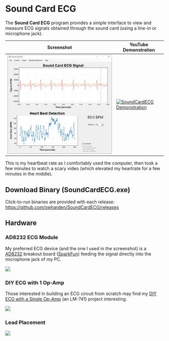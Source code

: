 # Sound Card ECG
The **Sound Card ECG** program provides a simple interface to view and measure ECG signals obtained through the sound card (using a line-in or microphone jack).

Screenshot | YouTube Demonstration
---|---
![](src/SoundCardECG/screenshot.png) | [![SoundCardECG Demonstration](https://github.com/swharden/SoundCardECG/blob/master/graphics/thumb4-play.jpg)](https://youtu.be/sP_-f5nsOEo)

This is my heartbeat rate as I comfortably used the computer, then took a few minutes to watch a scary video (which elevated my heartrate for a few minutes in the middle).

## Download Binary (SoundCardECG.exe)
Click-to-run binaries are provided with each release:\
https://github.com/swharden/SoundCardECG/releases

## Hardware

### AD8232 ECG Module
My preferred ECG device (and the one I used in the screenshot) is a [AD8232](https://www.analog.com/media/en/technical-documentation/data-sheets/ad8232.pdf) breakout board ([SparkFun](https://www.sparkfun.com/products/12650)) feeding the signal directly into the microphone jack of my PC.

<img src='https://github.com/swharden/SoundCardECG/blob/master/graphics/sound-card-ecg-AD8232.jpg' width='400'>

### DIY ECG with 1 Op-Amp
Those interested in building an ECG circuit from scratch may find my [DIY ECG with a Single Op-Amp](https://github.com/swharden/diyECG-1opAmp) (an LM-741) project interesting.

<img src='https://github.com/swharden/diyECG-1opAmp/blob/master/circuit/circuit.jpg' width='400'>

### Lead Placement
<img src='https://github.com/swharden/SoundCardECG/blob/master/graphics/ecg-lead-placement.png' width='400'>
